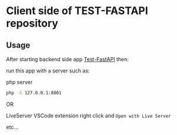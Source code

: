 # Client side of TEST-FASTAPI repository

## Usage

After starting backend side app [Test-FastAPI](https://github.com/meschac38700/Test-FastAPI) then:

run this app with a server such as:

php server

```bash
php -S 127.0.0.1:8001
```
OR 

LiveServer VSCode extension
right click and `Open with Live Server`

etc...
